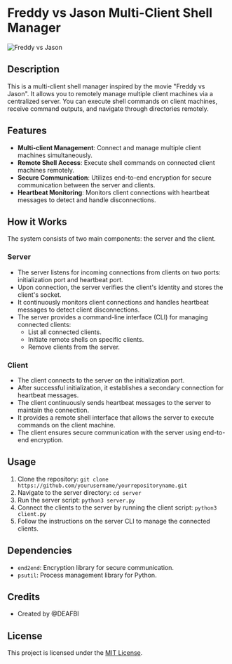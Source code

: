# Freddy vs Jason Multi-Client Shell Manager

![Freddy vs Jason](https://raw.githubusercontent.com/yourusername/yourrepositoryname/main/freddy_vs_jason.png)

## Description

This is a multi-client shell manager inspired by the movie "Freddy vs Jason". It allows you to remotely manage multiple client machines via a centralized server. You can execute shell commands on client machines, receive command outputs, and navigate through directories remotely.

## Features

- **Multi-client Management**: Connect and manage multiple client machines simultaneously.
- **Remote Shell Access**: Execute shell commands on connected client machines remotely.
- **Secure Communication**: Utilizes end-to-end encryption for secure communication between the server and clients.
- **Heartbeat Monitoring**: Monitors client connections with heartbeat messages to detect and handle disconnections.

## How it Works

The system consists of two main components: the server and the client.

### Server

- The server listens for incoming connections from clients on two ports: initialization port and heartbeat port.
- Upon connection, the server verifies the client's identity and stores the client's socket.
- It continuously monitors client connections and handles heartbeat messages to detect client disconnections.
- The server provides a command-line interface (CLI) for managing connected clients:
  - List all connected clients.
  - Initiate remote shells on specific clients.
  - Remove clients from the server.

### Client

- The client connects to the server on the initialization port.
- After successful initialization, it establishes a secondary connection for heartbeat messages.
- The client continuously sends heartbeat messages to the server to maintain the connection.
- It provides a remote shell interface that allows the server to execute commands on the client machine.
- The client ensures secure communication with the server using end-to-end encryption.

## Usage

1. Clone the repository: `git clone https://github.com/yourusername/yourrepositoryname.git`
2. Navigate to the server directory: `cd server`
3. Run the server script: `python3 server.py`
4. Connect the clients to the server by running the client script: `python3 client.py`
5. Follow the instructions on the server CLI to manage the connected clients.

## Dependencies

- `end2end`: Encryption library for secure communication.
- `psutil`: Process management library for Python.

## Credits

- Created by @DEAFBI

## License

This project is licensed under the [MIT License](LICENSE).
